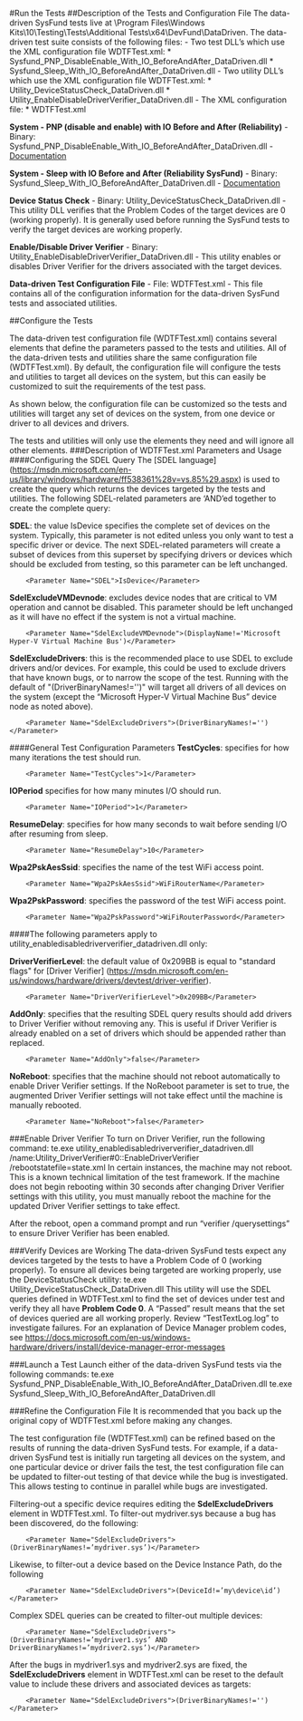 #Run the Tests
##Description of the Tests and Configuration File
The data-driven SysFund tests live at <unzipped EWDK root>\Program Files\Windows Kits\10\Testing\Tests\Additional Tests\x64\DevFund\DataDriven.  The data-driven test suite consists of the following files:
    -	Two test DLL’s which use the XML configuration file WDTFTest.xml:
        *	Sysfund_PNP_DisableEnable_With_IO_BeforeAndAfter_DataDriven.dll
        *	Sysfund_Sleep_With_IO_BeforeAndAfter_DataDriven.dll
    -	Two utility DLL’s which use the XML configuration file WDTFTest.xml:
        *	Utility_DeviceStatusCheck_DataDriven.dll
        *	Utility_EnableDisableDriverVerifier_DataDriven.dll
    -	The XML configuration file:
        *	WDTFTest.xml

**System - PNP (disable and enable) with IO Before and After (Reliability)**
    -	Binary: Sysfund_PNP_DisableEnable_With_IO_BeforeAndAfter_DataDriven.dll
    -	[Documentation](https://msdn.microsoft.com/de-de/library/windows/hardware/dn941373(v=vs.85).aspx)

**System - Sleep with IO Before and After (Reliability SysFund)** 
    -	Binary: Sysfund_Sleep_With_IO_BeforeAndAfter_DataDriven.dll
    -	[Documentation](https://msdn.microsoft.com/en-us/library/windows/hardware/dn940448(v=vs.85).aspx)

**Device Status Check**
    -	Binary: Utility_DeviceStatusCheck_DataDriven.dll
    -	This utility DLL verifies that the Problem Codes of the target devices are 0 (working properly).  It is generally used before running the SysFund tests to verify the target devices are working properly.

**Enable/Disable Driver Verifier**
    -	Binary: Utility_EnableDisableDriverVerifier_DataDriven.dll
    -	This utility enables or disables Driver Verifier for the drivers associated with the target devices.

**Data-driven Test Configuration File**
    -	File: WDTFTest.xml
    -	This file contains all of the configuration information for the data-driven SysFund tests and associated utilities.

##Configure the Tests

The data-driven test configuration file (WDTFTest.xml) contains several elements that define the parameters passed to the tests and utilities.  All of the data-driven tests and utilities share the same configuration file (WDTFTest.xml).  By default, the configuration file will configure the tests and utilities to target all devices on the system, but this can easily be customized to suit the requirements of the test pass.

As shown below, the configuration file can be customized so the tests and utilities will target any set of devices on the system, from one device or driver to all devices and drivers.

The tests and utilities will only use the elements they need and will ignore all other elements.
###Description of WDTFTest.xml Parameters and Usage
####Configuring the SDEL Query
The [SDEL language] (https://msdn.microsoft.com/en-us/library/windows/hardware/ff538361%28v=vs.85%29.aspx) is used to create the query which returns the devices targeted by the tests and utilities.  The following SDEL-related parameters are ‘AND’ed together to create the complete query:

**SDEL**: the value IsDevice specifies the complete set of devices on the system.  Typically, this parameter is not edited unless you only want to test a specific driver or device.  The next SDEL-related parameters will create a subset of devices from this superset by specifying drivers or devices which should be excluded from testing, so this parameter can be left unchanged.
```
    <Parameter Name="SDEL">IsDevice</Parameter>
```

**SdelExcludeVMDevnode**: excludes device nodes that are critical to VM operation and cannot be disabled.  This parameter should be left unchanged as it will have no effect if the system is not a virtual machine.
```
    <Parameter Name="SdelExcludeVMDevnode">(DisplayName!='Microsoft Hyper-V Virtual Machine Bus')</Parameter>
```

**SdelExcludeDrivers**: this is the recommended place to use SDEL to exclude drivers and/or devices.  For example, this could be used to exclude drivers that have known bugs, or to narrow the scope of the test.  Running with the default of "(DriverBinaryNames!='')" will target all drivers of all devices on the system (except the “Microsoft Hyper-V Virtual Machine Bus” device node as noted above).
```
    <Parameter Name="SdelExcludeDrivers">(DriverBinaryNames!='')</Parameter>
```

####General Test Configuration Parameters
**TestCycles**: specifies for how many iterations the test should run.
```
    <Parameter Name="TestCycles">1</Parameter>
```

**IOPeriod** specifies for how many minutes I/O should run.
```
    <Parameter Name="IOPeriod">1</Parameter>
```

**ResumeDelay**: specifies for how many seconds to wait before sending I/O after resuming from sleep.
```
    <Parameter Name="ResumeDelay">10</Parameter>
```

**Wpa2PskAesSsid**: specifies the name of the test WiFi access point.
```
    <Parameter Name="Wpa2PskAesSsid">WiFiRouterName</Parameter>
```

**Wpa2PskPassword**: specifies the password of the test WiFi access point.
```
    <Parameter Name="Wpa2PskPassword">WiFiRouterPassword</Parameter>
```

####The following parameters apply to utility_enabledisabledriververifier_datadriven.dll only:

**DriverVerifierLevel**: the default value of 0x209BB is equal to "standard flags" for [Driver Verifier] (https://msdn.microsoft.com/en-us/windows/hardware/drivers/devtest/driver-verifier).
```
    <Parameter Name="DriverVerifierLevel">0x209BB</Parameter>
```

**AddOnly**: specifies that the resulting SDEL query results should add drivers to Driver Verifier without removing any.  This is useful if Driver Verifier is already enabled on a set of drivers which should be appended rather than replaced.
```
    <Parameter Name="AddOnly">false</Parameter>
```

**NoReboot**: specifies that the machine should not reboot automatically to enable Driver Verifier settings.  If the NoReboot parameter is set to true, the augmented Driver Verifier settings will not take effect until the machine is manually rebooted.
```
    <Parameter Name="NoReboot">false</Parameter>
```

###Enable Driver Verifier
To turn on Driver Verifier, run the following command:
    te.exe utility_enabledisabledriververifier_datadriven.dll /name:Utility_DriverVerifier#0::EnableDriverVerifier /rebootstatefile=state.xml 
In certain instances, the machine may not reboot.  This is a known technical limitation of the test framework.  If the machine does not begin rebooting within 30 seconds after changing Driver Verifier settings with this utility, you must manually reboot the machine for the updated Driver Verifier settings to take effect.

After the reboot, open a command prompt and run “verifier /querysettings” to ensure Driver Verifier has been enabled.

###Verify Devices are Working
The data-driven SysFund tests expect any devices targeted by the tests to have a Problem Code of 0 (working properly).  To ensure all devices being targeted are working properly, use the DeviceStatusCheck utility:
    te.exe Utility_DeviceStatusCheck_DataDriven.dll
This utility will use the SDEL queries defined in WDTFTest.xml to find the set of devices under test and verify they all have **Problem Code 0**.  A “Passed” result means that the set of devices queried are all working properly.  Review “TestTextLog.log” to investigate failures.  For an explanation of Device Manager problem codes, see https://docs.microsoft.com/en-us/windows-hardware/drivers/install/device-manager-error-messages

###Launch a Test
Launch either of the data-driven SysFund tests via the following commands:
    te.exe Sysfund_PNP_DisableEnable_With_IO_BeforeAndAfter_DataDriven.dll
    te.exe Sysfund_Sleep_With_IO_BeforeAndAfter_DataDriven.dll

###Refine the Configuration File
It is recommended that you back up the original copy of WDTFTest.xml before making any changes.

The test configuration file (WDTFTest.xml) can be refined based on the results of running the data-driven SysFund tests.  For example, if a data-driven SysFund test is initially run targeting all devices on the system, and one particular device or driver fails the test, the test configuration file can be updated to filter-out testing of that device while the bug is investigated.  This allows testing to continue in parallel while bugs are investigated.

Filtering-out a specific device requires editing the **SdelExcludeDrivers** element in WDTFTest.xml.  To filter-out mydriver.sys because a bug has been discovered, do the following:
```
    <Parameter Name="SdelExcludeDrivers">(DriverBinaryNames!=’mydriver.sys’)</Parameter>
```

Likewise, to filter-out a device based on the Device Instance Path, do the following
```
    <Parameter Name="SdelExcludeDrivers">(DeviceId!=’my\device\id’)</Parameter>
```

Complex SDEL queries can be created to filter-out multiple devices:
```
    <Parameter Name="SdelExcludeDrivers">(DriverBinaryNames!=’mydriver1.sys’ AND DriverBinaryNames!=’mydriver2.sys’)</Parameter>
```

After the bugs in mydriver1.sys and mydriver2.sys are fixed, the **SdelExcludeDrivers** element in WDTFTest.xml can be reset to the default value to include these drivers and associated devices as targets:
```
    <Parameter Name="SdelExcludeDrivers">(DriverBinaryNames!='')</Parameter>
```
